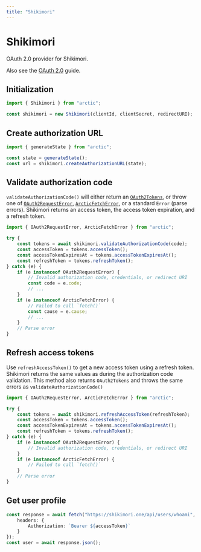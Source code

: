 ```yaml
---
title: "Shikimori"
---
```


# Shikimori

OAuth 2.0 provider for Shikimori.

Also see the [OAuth 2.0](/guides/oauth2) guide.

## Initialization

```ts
import { Shikimori } from "arctic";

const shikimori = new Shikimori(clientId, clientSecret, redirectURI);
```

## Create authorization URL

```ts
import { generateState } from "arctic";

const state = generateState();
const url = shikimori.createAuthorizationURL(state);
```

## Validate authorization code

`validateAuthorizationCode()` will either return an [`OAuth2Tokens`](/reference/main/OAuth2Tokens), or throw one of [`OAuth2RequestError`](/reference/main/OAuth2RequestError), [`ArcticFetchError`](/reference/main/ArcticFetchError), or a standard `Error` (parse errors). Shikimori returns an access token, the access token expiration, and a refresh token.

```ts
import { OAuth2RequestError, ArcticFetchError } from "arctic";

try {
	const tokens = await shikimori.validateAuthorizationCode(code);
	const accessToken = tokens.accessToken();
	const accessTokenExpiresAt = tokens.accessTokenExpiresAt();
	const refreshToken = tokens.refreshToken();
} catch (e) {
	if (e instanceof OAuth2RequestError) {
		// Invalid authorization code, credentials, or redirect URI
		const code = e.code;
		// ...
	}
	if (e instanceof ArcticFetchError) {
		// Failed to call `fetch()`
		const cause = e.cause;
		// ...
	}
	// Parse error
}
```

## Refresh access tokens

Use `refreshAccessToken()` to get a new access token using a refresh token. Shikimori returns the same values as during the authorization code validation. This method also returns `OAuth2Tokens` and throws the same errors as `validateAuthorizationCode()`

```ts
import { OAuth2RequestError, ArcticFetchError } from "arctic";

try {
	const tokens = await shikimori.refreshAccessToken(refreshToken);
	const accessToken = tokens.accessToken();
	const accessTokenExpiresAt = tokens.accessTokenExpiresAt();
	const refreshToken = tokens.refreshToken();
} catch (e) {
	if (e instanceof OAuth2RequestError) {
		// Invalid authorization code, credentials, or redirect URI
	}
	if (e instanceof ArcticFetchError) {
		// Failed to call `fetch()`
	}
	// Parse error
}
```

## Get user profile

```ts
const response = await fetch("https://shikimori.one/api/users/whoami", {
	headers: {
		Authorization: `Bearer ${accessToken}`
	}
});
const user = await response.json();
```
